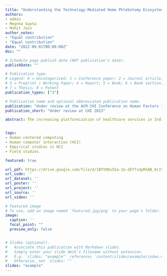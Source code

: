 ```yaml
---
title: "Understanding the Technology-Mediated Home Phlebotomy Ecosystem in India"
authors:
- admin
- Megnha Gupta
- Mohit Jain
author_notes:
- "Equal contribution"
- "Equal contribution"
date: "2022-09-01T00:00:00Z"
doi: ""

# Schedule page publish date (NOT publication's date).
publishDate: ""

# Publication type.
# Legend: 0 = Uncategorized; 1 = Conference paper; 2 = Journal article;
# 3 = Preprint / Working Paper; 4 = Report; 5 = Book; 6 = Book section;
# 7 = Thesis; 8 = Patent
publication_types: ["3"]

# Publication name and optional abbreviated publication name.
publication: "Under review at the ACM CHI Conference on Human Factors in Computing Systems (CHI 2023)"
publication_short: "Under review at CHI 2023"

abstract: The increasing platformization of healthcare services in India, in the wake of COVID-19, has resulted in huge demand for home phlebotomy. However, there is a limited understanding of the impact of digitization on home phlebotomists’ workflows. To address this gap, we conducted 26 semi-structured interviews with home phlebotomists, riders, and patients, supplemented by observations of the entire workday of 3 phlebotomists. We found that home phlebotomists’ technology-mediated workflows are organized in ways that enable them to build strong support networks of human infrastructure, helping them negotiate and optimize their daily workflows. Moreover, while digitization of their workflows resulted in continued surveillance, it empowered them to justify their decisions and present evidence of work when needed. Based on our findings, we discuss implications for equitable platform work and future of platformized health, and conclude with design recommendations for telehealth platforms offering home phlebotomy services.


tags:
- Human-centered computing
- Human computer interaction (HCI)
- Empirical studies in HCI
- Field studies.

featured: true

url_pdf: https://drive.google.com/file/d/1BfV0DuSIa-1b-dEYfsdpRGAB_8c1VdzR/view?usp=share_link
url_code: ''
url_dataset: ''
url_poster: ''
url_project: ''
url_source: ''
url_video: ''

# Featured image
# To use, add an image named `featured.jpg/png` to your page's folder. 
image:
  caption: ''
  focal_point: ""
  preview_only: false


# Slides (optional).
#   Associate this publication with Markdown slides.
#   Simply enter your slide deck's filename without extension.
#   E.g. `slides: "example"` references `content/slides/example/index.md`.
#   Otherwise, set `slides: ""`.
slides: "example"
---
```

